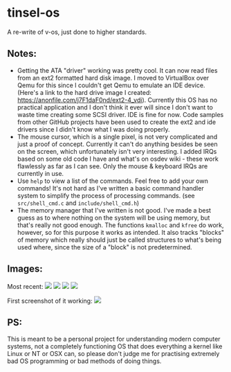 # tinsel-os
A re-write of v-os, just done to higher standards.

## Notes:
- Getting the ATA "driver" working was pretty cool. It can now read files from an ext2 formatted hard disk image. I moved to VirtualBox over Qemu for this since I couldn't get Qemu to emulate an IDE device. (Here's a link to the hard drive image I created: https://anonfile.com/j7F1daF0nd/ext2-4_vdi). Currently this OS has no practical application and I don't think it ever will since I don't want to waste time creating some SCSI driver. IDE is fine for now. Code samples from other GitHub projects have been used to create the ext2 and ide drivers since I didn't know what I was doing properly.
- The mouse cursor, which is a single pixel, is not very complicated and just a proof of concept. Currently it can't do anything besides be seen on the screen, which unfortunately isn't very interesting. I added IRQs based on some old code I have and what's on osdev wiki - these work flawlessly as far as I can see. Only the mouse & keyboard IRQs are currently in use.
- Use `help` to view a list of the commands. Feel free to add your own commands! It's not hard as I've written a basic command handler system to simplify the process of processing commands. (see `src/shell_cmd.c` and `include/shell_cmd.h`)
- The memory manager that I've written is not good. I've made a best guess as to where nothing on the system will be using memory, but that's really not good enough. The functions `kmalloc` and `kfree` do work, however, so for this purpose it works as intended. It also tracks "blocks" of memory which really should just be called structures to what's being used where, since the size of a "block" is not predetermined.

## Images:
Most recent:
![](https://i.imgur.com/9i0w7rG.png)
![](https://i.imgur.com/Yv2uWph.png)
![](https://i.imgur.com/zVE4Bmr.png)
![](https://i.imgur.com/xBxOUOC.png)

First screenshot of it working:
![](https://i.imgur.com/iHYrxlH.png)

## PS:
This is meant to be a personal project for understanding modern computer systems, not a completely functioning OS that does everything a kernel like Linux or NT or OSX can, so please don't judge me for practising extremely bad OS programming or bad methods of doing things.
